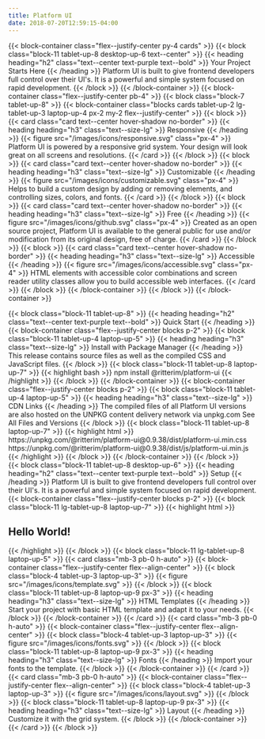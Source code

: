 ```yaml
---
title: Platform UI
date: 2018-07-20T12:59:15-04:00
---
```


{{< block-container class="flex--justify-center py-4 cards" >}}
{{< block class="block-11 tablet-up-8 desktop-up-6 text--center" >}}
{{< heading heading="h2" class="text--center text-purple text--bold" >}}
Your Project Starts Here
{{< /heading >}}
Platform UI is built to give frontend developers full control over their UI's. It is a powerful and simple system focused on rapid development.
{{< /block >}}
{{< /block-container >}}
{{< block-container class="flex--justify-center pb-4" >}}
{{< block class="block-7 tablet-up-8" >}}
{{< block-container class="blocks cards tablet-up-2 lg-tablet-up-3 laptop-up-4 px-2 my-2 flex--justify-center" >}}
{{< block >}}
{{< card class="card text--center hover-shadow no-border" >}}
{{< heading heading="h3" class="text--size-lg" >}}
Responsive
{{< /heading >}}
{{< figure src="/images/icons/responsive.svg" class="px-4" >}}
Platform UI is powered by a responsive grid system. Your design will look great on all screens and resolutions.
{{< /card >}}
{{< /block >}}
{{< block >}}
{{< card class="card text--center hover-shadow no-border" >}}
{{< heading heading="h3" class="text--size-lg" >}}
Customizable
{{< /heading >}}
{{< figure src="/images/icons/customizable.svg" class="px-4" >}}
Helps to build a custom design by adding or removing elements, and controlling sizes, colors, and fonts.
{{< /card >}}
{{< /block >}}
{{< block >}}
{{< card class="card text--center hover-shadow no-border" >}}
{{< heading heading="h3" class="text--size-lg" >}}
Free
{{< /heading >}}
{{< figure src="/images/icons/github.svg" class="px-4" >}}
Created as an open source project, Platform UI is available to the general public for use and/or modification from its original design, free of charge.
{{< /card >}}
{{< /block >}}
{{< block >}}
{{< card class="card text--center hover-shadow no-border" >}}
{{< heading heading="h3" class="text--size-lg" >}}
Accessible
{{< /heading >}}
{{< figure src="/images/icons/accessible.svg" class="px-4" >}}
HTML elements with accessible color combinations and screen reader utility classes allow you to build accessible web interfaces.
{{< /card >}}
{{< /block >}}
{{< /block-container >}}
{{< /block >}}
{{< /block-container >}}
<section class="block-container flex--justify-center background-lighter py-4 px-0">
{{< block class="block-11 tablet-up-8" >}}
{{< heading heading="h2" class="text--center text-purple text--bold" >}}
Quick Start
{{< /heading >}}
{{< block-container class="flex--justify-center blocks p-2" >}}
{{< block class="block-11 tablet-up-4 laptop-up-5" >}}
{{< heading heading="h3" class="text--size-lg" >}}
Install with Package Manager
{{< /heading >}}
This release contains source files as well as the compiled CSS and JavaScript files.
{{< /block >}}
{{< block class="block-11 tablet-up-8 laptop-up-7" >}}
{{< highlight bash >}}
npm install @ritterim/platform-ui
{{< /highlight >}}
{{< /block >}}
{{< /block-container >}}
{{< block-container class="flex--justify-center blocks p-2" >}}
{{< block class="block-11 tablet-up-4 laptop-up-5" >}}
{{< heading heading="h3" class="text--size-lg" >}}
CDN Links
{{< /heading >}}
The compiled files of all Platform UI versions are also hosted on the UNPKG content delivery network via unpkg.com
See All Files and Versions
{{< /block >}}
{{< block class="block-11 tablet-up-8 laptop-up-7" >}}
{{< highlight html >}}
<!-- Compressed CSS -->
https://unpkg.com/@ritterim/platform-ui@0.9.38/dist/platform-ui.min.css
<!-- Compressed JS -->
https://unpkg.com/@ritterim/platform-ui@0.9.38/dist/js/platform-ui.min.js
{{< /highlight >}}
{{< /block >}}
{{< /block-container >}}
{{< /block >}}
</section>
<section class="block-container flex--justify-center py-4 px-0">
{{< block class="block-11 tablet-up-8 desktop-up-6" >}}
{{< heading heading="h2" class="text--center text-purple text--bold" >}}
Setup
{{< /heading >}}
Platform UI is built to give frontend developers full control over their UI's. It is a powerful and simple system focused on rapid development.
{{< block-container class="flex--justify-center blocks p-2" >}}
{{< block class="block-11 lg-tablet-up-8 laptop-up-7" >}}
{{< highlight html >}}
<!doctype html>
<html lang="en">
  <head>
    <title>Platform UI</title>
    <meta charset="utf-8">
    <meta http-equiv="X-UA-Compatible" content="IE=edge">
    <meta name="viewport" content="width=device-width, initial-scale=1, shrink-to-fit=no">
    <!-- Import your fonts here -->
    <link href="https://fonts.googleapis.com/css?family=Nunito+Sans|Roboto|Inconsolata&display=swap" rel="stylesheet">
    <link rel="stylesheet" href="/css/platform-ui.min.css" />
  </head>
  <body>
    <h1>Hello World!</h1>
    <script src="/js/platform-ui.min.js"></script>
  </body>
</html>
{{< /highlight >}}
{{< /block >}}
{{< block class="block-11 lg-tablet-up-8 laptop-up-5" >}}
{{< card class="mb-3 pb-0 h-auto" >}}
{{< block-container class="flex--justify-center flex--align-center" >}}
{{< block class="block-4 tablet-up-3 laptop-up-3" >}}
{{< figure src="/images/icons/template.svg" >}}
{{< /block >}}
{{< block class="block-11 tablet-up-8 laptop-up-9 px-3" >}}
{{< heading heading="h3" class="text--size-lg" >}}
HTML Templates
{{< /heading >}}
Start your project with basic HTML template and adapt it to your needs.
{{< /block >}}
{{< /block-container >}}
{{< /card >}}
{{< card class="mb-3 pb-0 h-auto" >}}
{{< block-container class="flex--justify-center flex--align-center" >}}
{{< block class="block-4 tablet-up-3 laptop-up-3" >}}
{{< figure src="/images/icons/fonts.svg" >}}
{{< /block >}}
{{< block class="block-11 tablet-up-8 laptop-up-9 px-3" >}}
{{< heading heading="h3" class="text--size-lg" >}}
Fonts
{{< /heading >}}
Import your fonts to the template.
{{< /block >}}
{{< /block-container >}}
{{< /card >}}
{{< card class="mb-3 pb-0 h-auto" >}}
{{< block-container class="flex--justify-center flex--align-center" >}}
{{< block class="block-4 tablet-up-3 laptop-up-3" >}}
{{< figure src="/images/icons/layout.svg" >}}
{{< /block >}}
{{< block class="block-11 tablet-up-8 laptop-up-9 px-3" >}}
{{< heading heading="h3" class="text--size-lg" >}}
Layout
{{< /heading >}}
Customize it with the grid system.
{{< /block >}}
{{< /block-container >}}
{{< /card >}}
{{< /block >}}
</section>